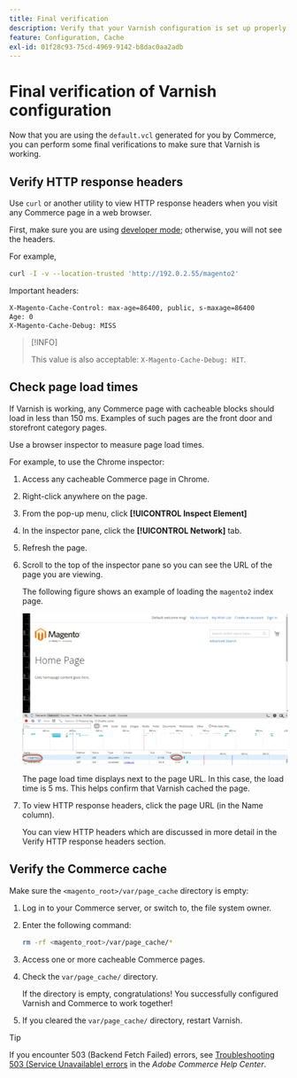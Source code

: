 ```yaml
---
title: Final verification
description: Verify that your Varnish configuration is set up properly to work with the Adobe Commerce application.
feature: Configuration, Cache
exl-id: 01f28c93-75cd-4969-9142-b8dac0aa2adb
---
```

# Final verification of Varnish configuration

Now that you are using the `default.vcl` generated for you by Commerce, you can perform some final verifications to make sure that Varnish is working.

## Verify HTTP response headers

Use `curl` or another utility to view HTTP response headers when you visit any Commerce page in a web browser.

First, make sure you are using [developer mode](../cli/set-mode.md#change-to-developer-mode); otherwise, you will not see the headers.

For example,

```bash
curl -I -v --location-trusted 'http://192.0.2.55/magento2'
```

Important headers:

```
X-Magento-Cache-Control: max-age=86400, public, s-maxage=86400
Age: 0
X-Magento-Cache-Debug: MISS
```

>[!INFO]
>
>This value is also acceptable: `X-Magento-Cache-Debug: HIT`.

## Check page load times

If Varnish is working, any Commerce page with cacheable blocks should load in less than 150 ms. Examples of such pages are the front door and storefront category pages.

Use a browser inspector to measure page load times.

For example, to use the Chrome inspector:

1. Access any cacheable Commerce page in Chrome.
1. Right-click anywhere on the page.
1. From the pop-up menu, click **[!UICONTROL Inspect Element]**
1. In the inspector pane, click the **[!UICONTROL Network]** tab.
1. Refresh the page.
1. Scroll to the top of the inspector pane so you can see the URL of the page you are viewing.

   The following figure shows an example of loading the `magento2` index page.

   ![Click the page you are viewing](../../assets/configuration/varnish-inspector.png)

   The page load time displays next to the page URL. In this case, the load time is 5 ms. This helps confirm that Varnish cached the page.

1. To view HTTP response headers, click the page URL (in the Name column).

   You can view HTTP headers which are discussed in more detail in the Verify HTTP response headers section.

## Verify the Commerce cache

Make sure the `<magento_root>/var/page_cache` directory is empty:

1. Log in to your Commerce server, or switch to, the file system owner.
1. Enter the following command:

   ```bash
   rm -rf <magento_root>/var/page_cache/*
   ```

1. Access one or more cacheable Commerce pages.
1. Check the `var/page_cache/` directory.

   If the directory is empty, congratulations! You successfully configured Varnish and Commerce to work together!

1. If you cleared the `var/page_cache/` directory, restart Varnish.

>[!TIP]
>
>If you encounter 503 (Backend Fetch Failed) errors, see [Troubleshooting 503 (Service Unavailable) errors](https://experienceleague.adobe.com/docs/commerce-knowledge-base/kb/troubleshooting/miscellaneous/troubleshooting-503-errors.html) in the _Adobe Commerce Help Center_.
